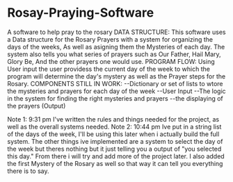 # Rosay-Praying-Software
 A software to help pray to the rosary
 DATA STRUCTURE:
    This software uses a Data structure for the Rosary Prayers with a system for organizing the days of the weeks, As well as asigning them the Mysteries of each day. 
    The system also tells you what series of prayers such as Our Father, Hail Mary, Glory Be, And the other prayers one would use.
PROGRAM FLOW:
    Using User input the user providess the current day of the week to which the program will determine the day's mystery as well as the Prayer steps for the Rosary.
COMPONENTS STILL IN WORK:
    --Dictionary or set of lists to wtore the mysteries and prayers for each day of the week
    --User Input
    --The logic in the system for finding the right mysteries and prayers
    --the displaying of the prayers (Output)

Note 1: 9:31 pm
    I've written the rules and things needed for the project, as well as the overall systems needed.
Note 2: 10:44 pm
    Ive put in a string list of the days of the week, I'll be using this later when i actually build the full system. The other things ive implemented are a system to select the day of the week but theres nothing but it just telling you a output of "you selected this day." From there i will try and add more of the project later. I also added the first Mystery of the Rosary as well so that way it can tell you everything there is to say.
